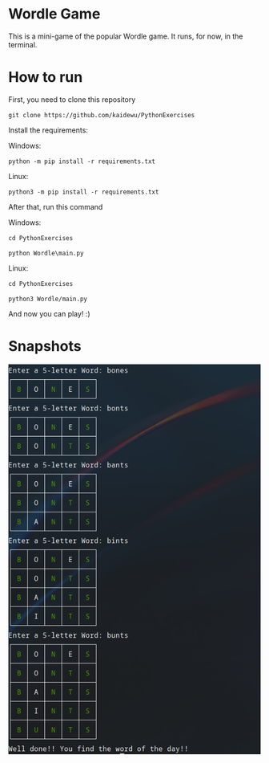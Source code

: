# Wordle Game
This is a mini-game of the popular Wordle game. It runs, for now, in the terminal.

# How to run
First, you need to clone this repository
```
git clone https://github.com/kaidewu/PythonExercises
```
Install  the requirements:

Windows:
```
python -m pip install -r requirements.txt
```

Linux:
```
python3 -m pip install -r requirements.txt
```

After that, run this command

Windows:
```
cd PythonExercises
```

```
python Wordle\main.py
```

Linux:
```
cd PythonExercises
```

```
python3 Wordle/main.py
```

And now you can play! :)

# Snapshots
![Capture](img/snapshot2.png)
